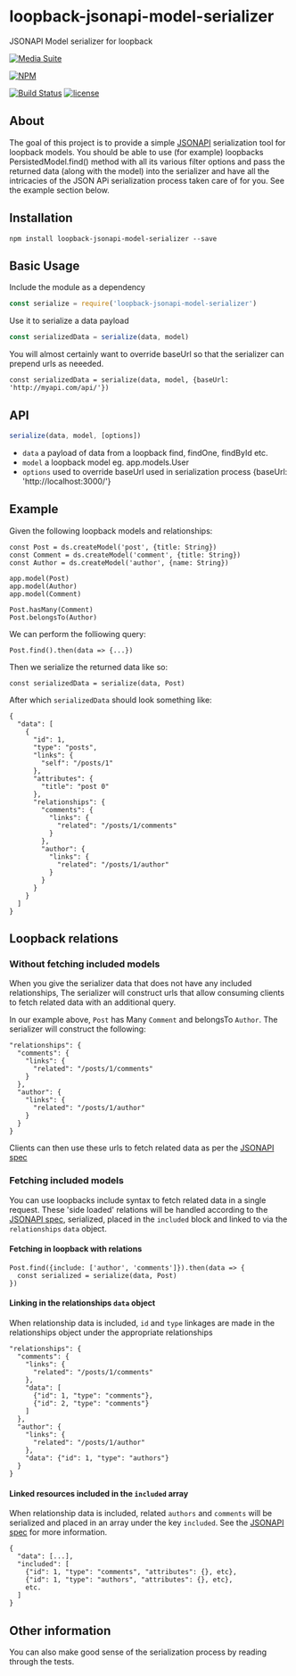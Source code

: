 # loopback-jsonapi-model-serializer

JSONAPI Model serializer for loopback

[![Media Suite](https://mediasuite.co.nz/ms-badge.png)](https://mediasuite.co.nz)

[![NPM](https://nodei.co/npm/loopback-jsonapi-model-serializer.png?downloads=true&stars=true)](https://nodei.co/npm/loopback-jsonapi-model-serializer/)

[![Build Status](https://travis-ci.org/digitalsadhu/loopback-jsonapi-model-serializer.svg?branch=master)](https://travis-ci.org/digitalsadhu/loopback-jsonapi-model-serializer)
[![license](https://img.shields.io/github/license/mashape/apistatus.svg?maxAge=2592000)]()

## About

The goal of this project is to provide a simple [JSONAPI](http://jsonapi.org/) serialization tool for loopback models.
You should be able to use (for example) loopbacks PersistedModel.find() method with all its various filter options
and pass the returned data (along with the model) into the serializer and have all the intricacies of
the JSON APi serialization process taken care of for you. See the example section below.

## Installation

```
npm install loopback-jsonapi-model-serializer --save
```

## Basic Usage

Include the module as a dependency
```js
const serialize = require('loopback-jsonapi-model-serializer')
```

Use it to serialize a data payload
```js
const serializedData = serialize(data, model)
```

You will almost certainly want to override baseUrl so that the serializer can prepend
urls as neeeded.

```
const serializedData = serialize(data, model, {baseUrl: 'http://myapi.com/api/'})
```

## API

```js
serialize(data, model, [options])
```

- `data` a payload of data from a loopback find, findOne, findById etc.
- `model` a loopback model eg. app.models.User
- `options` used to override baseUrl used in serialization process {baseUrl: 'http://localhost:3000/'}

## Example

Given the following loopback models and relationships:

```
const Post = ds.createModel('post', {title: String})
const Comment = ds.createModel('comment', {title: String})
const Author = ds.createModel('author', {name: String})

app.model(Post)
app.model(Author)
app.model(Comment)

Post.hasMany(Comment)
Post.belongsTo(Author)
```

We can perform the folliowing query:

```
Post.find().then(data => {...})
```

Then we serialize the returned data like so:

```
const serializedData = serialize(data, Post)
```

After which `serializedData` should look something like:

```
{
  "data": [
    {
      "id": 1,
      "type": "posts",
      "links": {
        "self": "/posts/1"
      },
      "attributes": {
        "title": "post 0"
      },
      "relationships": {
        "comments": {
          "links": {
            "related": "/posts/1/comments"
          }
        },
        "author": {
          "links": {
            "related": "/posts/1/author"
          }
        }
      }
    }
  ]
}
```

## Loopback relations

### Without fetching included models

When you give the serializer data that does not have any included relationships,
The serializer will construct urls that allow consuming clients to fetch related
data with an additional query.

In our example above, `Post` has Many `Comment` and belongsTo `Author`. The serializer
will construct the following:

```
"relationships": {
  "comments": {
    "links": {
      "related": "/posts/1/comments"
    }
  },
  "author": {
    "links": {
      "related": "/posts/1/author"
    }
  }
}
```

Clients can then use these urls to fetch related data as per the [JSONAPI spec](http://jsonapi.org/)

### Fetching included models

You can use loopbacks include syntax to fetch related data in a single request.
These 'side loaded' relations will be handled according to the [JSONAPI spec](http://jsonapi.org/),
serialized, placed in the `included` block and linked to via the `relationships` `data` object.

#### Fetching in loopback with relations

```
Post.find({include: ['author', 'comments']}).then(data => {
  const serialized = serialize(data, Post)
})
```

#### Linking in the relationships `data` object

When relationship data is included, `id` and `type` linkages are made
in the relationships object under the appropriate relationships

```
"relationships": {
  "comments": {
    "links": {
      "related": "/posts/1/comments"
    },
    "data": [
      {"id": 1, "type": "comments"},
      {"id": 2, "type": "comments"}
    ]
  },
  "author": {
    "links": {
      "related": "/posts/1/author"
    },
    "data": {"id": 1, "type": "authors"}
  }
}
```

#### Linked resources included in the `included` array

When relationship data is included, related `authors` and `comments` will be serialized
and placed in an array under the key `included`. See the [JSONAPI spec](http://jsonapi.org/) for more
information.

```
{
  "data": [...],
  "included": [
    {"id": 1, "type": "comments", "attributes": {}, etc},
    {"id": 1, "type": "authors", "attributes": {}, etc},
    etc.
  ]
}
```

## Other information

You can also make good sense of the serialization process by reading through the tests.